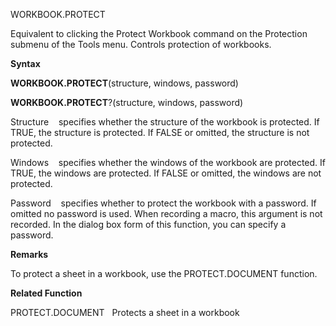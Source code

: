 WORKBOOK.PROTECT

Equivalent to clicking the Protect Workbook command on the Protection
submenu of the Tools menu. Controls protection of workbooks.

**Syntax**

**WORKBOOK.PROTECT**(structure, windows, password)

**WORKBOOK.PROTECT**?(structure, windows, password)

Structure    specifies whether the structure of the workbook is
protected. If TRUE, the structure is protected. If FALSE or omitted, the
structure is not protected.

Windows    specifies whether the windows of the workbook are protected.
If TRUE, the windows are protected. If FALSE or omitted, the windows are
not protected.

Password    specifies whether to protect the workbook with a password.
If omitted no password is used. When recording a macro, this argument is
not recorded. In the dialog box form of this function, you can specify a
password.

**Remarks**

To protect a sheet in a workbook, use the PROTECT.DOCUMENT function.

**Related Function**

PROTECT.DOCUMENT   Protects a sheet in a workbook



